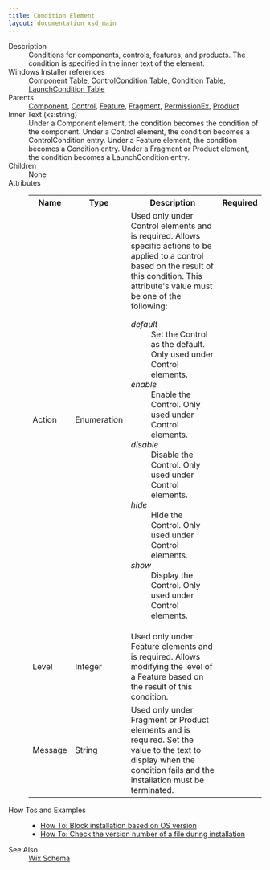 ```yaml
---
title: Condition Element
layout: documentation_xsd_main
---
```

<dl>
  <dt>Description</dt>
  <dd>                 Conditions for components, controls, features, and products. The condition is specified in the inner text of the element.             </dd>
  <dt>Windows Installer references</dt>
  <dd>
    <a href="http://msdn.microsoft.com/library/aa368007.aspx" target="_blank">Component Table</a>, <a href="http://msdn.microsoft.com/library/aa368035.aspx" target="_blank">ControlCondition Table</a>, <a href="http://msdn.microsoft.com/library/aa368014.aspx" target="_blank">Condition Table</a>, <a href="http://msdn.microsoft.com/library/aa369752.aspx" target="_blank">LaunchCondition Table</a></dd>
  <dt>Parents</dt>
  <dd>
    <a href="../component/">Component</a>, <a href="../control/">Control</a>, <a href="../feature/">Feature</a>, <a href="../fragment/">Fragment</a>, <a href="../permissionex/">PermissionEx</a>, <a href="../product/">Product</a></dd>
  <dt>Inner Text (xs:string)</dt>
  <dd>                         Under a Component element, the condition becomes the condition of the component.  Under a Control element,                         the condition becomes a ControlCondition entry.  Under a Feature element, the condition becomes a Condition                         entry.  Under a Fragment or Product element, the condition becomes a LaunchCondition entry.                     </dd>
  <dt>Children</dt>
  <dd>None</dd>
  <dt>Attributes</dt>
  <dd>
    <table cellspacing="0" cellpadding="0" class="schema">
      <tr>
        <th width="15%">Name</th>
        <th width="15%">Type</th>
        <th width="65%">Description</th>
        <th width="15%">Required</th>
      </tr>
      <tr>
        <td>Action</td>
        <td>Enumeration</td>
        <td>                             Used only under Control elements and is required.  Allows specific actions to be applied to a control based                             on the result of this condition.                           This attribute's value must be one of the following:<dl><dt class="enumerationValue"><dfn>default</dfn></dt><dd>                                             Set the Control as the default. Only used under Control elements.                                         </dd><dt class="enumerationValue"><dfn>enable</dfn></dt><dd>                                             Enable the Control. Only used under Control elements.                                         </dd><dt class="enumerationValue"><dfn>disable</dfn></dt><dd>                                             Disable the Control. Only used under Control elements.                                         </dd><dt class="enumerationValue"><dfn>hide</dfn></dt><dd>                                             Hide the Control. Only used under Control elements.                                         </dd><dt class="enumerationValue"><dfn>show</dfn></dt><dd>                                             Display the Control. Only used under Control elements.                                         </dd></dl></td>
        <td>&nbsp;</td>
      </tr>
      <tr>
        <td>Level</td>
        <td>Integer</td>
        <td>                             Used only under Feature elements and is required.  Allows modifying the level of a Feature based on the                             result of this condition.                         </td>
        <td>&nbsp;</td>
      </tr>
      <tr>
        <td>Message</td>
        <td>String</td>
        <td>                             Used only under Fragment or Product elements and is required.  Set the value to the text to display when the                             condition fails and the installation must be terminated.                         </td>
        <td>&nbsp;</td>
      </tr>
    </table>
  </dd>
  <dt>How Tos and Examples</dt>
  <dd>
    <ul>
      <li>
        <a href="../../../howtos/redistributables_and_install_checks/block_install_on_os">How To: Block installation based on OS version</a>
      </li>
      <li>
        <a href="../../../howtos/files_and_registry/check_the_version_number">How To: Check the version number of a file during installation</a>
      </li>
    </ul>
  </dd>
  <dt>See Also</dt>
  <dd>
    <a href="../wix">Wix Schema</a>
  </dd>
</dl>
